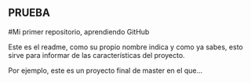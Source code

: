 ## PRUEBA
#Mi primer repositorio, aprendiendo GitHub

Este es el readme, como su propio nombre indica y como ya sabes, esto sirve para informar de las características del proyecto. 

Por ejemplo, este es un proyecto final de master en el que...

